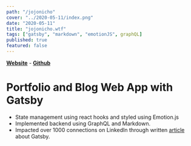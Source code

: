 ```yaml
---
path: "/jojonicho"
cover: "../2020-05-11/index.png"
date: "2020-05-11"
title: "jojonicho.wtf"
tags: ["gatsby", "markdown", "emotionJS", graphQL]
published: true
featured: false
---
```


[**Website**](https://jojonicho.wtf) - [**Github**](https://github.com/jojonicho/jojonicho)<br>

# Portfolio and Blog Web App with Gatsby

- State management using react hooks and styled using Emotion.js
- Implemented backend using GraphQL and Markdown.
- Impacted over 1000 connections on LinkedIn through written [article](https://www.linkedin.com/posts/joni_the-gatsby-project-structure-activity-6667343046142783488-mKfn) about Gatsby.
